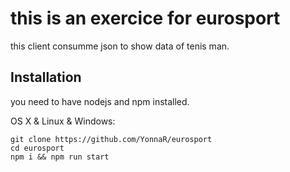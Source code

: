 # this is an exercice for eurosport


this client consumme json to show data of tenis man.


## Installation
you need to have nodejs and npm installed.

OS X & Linux & Windows:

```
git clone https://github.com/YonnaR/eurosport
cd eurosport
npm i && npm run start
```


